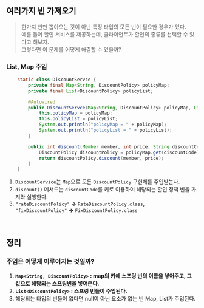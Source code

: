 ## 여러가지 빈 가져오기 
> 한가지 빈만 뽑아오는 것이 아닌 특정 타입의 모든 빈이 필요한 경우가 있다.  <br/>
> 예를 들어 할인 서비스를 제공하는데, 클라이언트가 할인의 종류를 선택할 수 있다고 해보자. <br/>
> 그렇다면 이 문제를 어떻게 해결할 수 있을까? 

### List, Map 주입 
```java
    static class DiscountServce {
        private final Map<String, DiscountPolicy> policyMap;
        private final List<DiscountPolicy> policyList;

        @Autowired
        public DiscountServce(Map<String, DiscountPolicy> policyMap, List<DiscountPolicy> policyList) {
            this.policyMap = policyMap;
            this.policyList = policyList;
            System.out.println("policyMap = " + policyMap);
            System.out.println("policyList = " + policyList);
        }

        public int discount(Member member, int price, String discountCode) {
            DiscountPolicy discountPolicy = policyMap.get(discountCode);
            return discountPolicy.discount(member, price);
        }
    }
```
1. `DiscountService`는 `Map`으로 모든 `DiscountPolicy` 구현체를 주입받는다. 
2. `discount()` 메서드는 `discountCode`를 키로 이용하여 해당되는 할인 정책 빈을 가져와 실행한다. 
3. `"rateDiscountPolicy"` **->** `RateDiscountPolicy.class`,  `"fixDiscountPolicy"` **->** `FixDiscountPolicy.class` 

<br/>

## 정리 
### 주입은 어떻게 이루어지는 것일까? 
1. **`Map<String, DiscountPolicy>` : map의 키에 스프링 빈의 이름을 넣어주고, 그 값으로 해당되는 스프링빈을 넣어준다.**
2. **`List<DiscountPolicy>` : 스프링 빈들이 주입된다.** 
3. 해당되는 타입의 빈들이 없다면 null이 아닌 요소가 없는 빈 Map, List가 주입된다.
